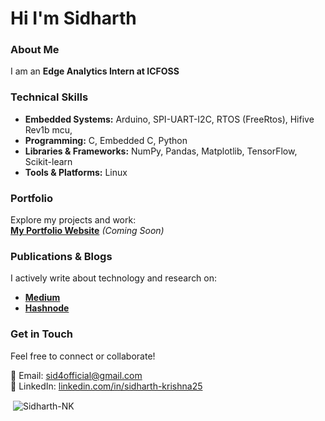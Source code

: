 # Hi I'm Sidharth

### About Me  
I am an **Edge Analytics Intern at ICFOSS**

### Technical Skills  
- **Embedded Systems:** Arduino, SPI-UART-I2C, RTOS (FreeRtos), Hifive Rev1b mcu,
- **Programming:** C, Embedded C, Python
- **Libraries & Frameworks:** NumPy, Pandas, Matplotlib, TensorFlow, Scikit-learn  
- **Tools & Platforms:** Linux
  
### Portfolio  
Explore my projects and work:  
[**My Portfolio Website**](#) _(Coming Soon)_  

### Publications & Blogs  
I actively write about technology and research on:  
- **[Medium](https://medium.com/@sid4official)**  
- **[Hashnode](https://hashnode.com/@sid2ko3)**  

### Get in Touch  
Feel free to connect or collaborate!  

📧 Email: [sid4official@gmail.com](mailto:sid4official@gmail.com)  
🔗 LinkedIn: [linkedin.com/in/sidharth-krishna25](https://www.linkedin.com/in/sidharth-krishna25/)

<p>&nbsp;<img align="center" src="https://github-readme-stats.vercel.app/api?username=Sidharth-NK&show_icons=true&locale=en" alt="Sidharth-NK" /></p>
